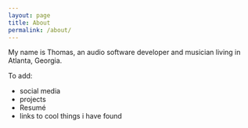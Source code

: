 ```yaml
---
layout: page
title: About
permalink: /about/
---
```


My name is Thomas, an audio software developer and musician living in Atlanta, Georgia.

To add:

- social media
- projects
- Resumé
- links to cool things i have found
